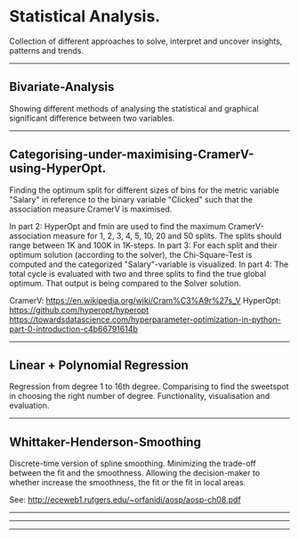 # Statistical Analysis. 

Collection of different approaches to solve, interpret and uncover insights, patterns and trends. 

------------------------------------------------------------------------------------------------------------------------------
## Bivariate-Analysis

Showing different methods of analysing the statistical and graphical significant difference between two variables. 

------------------------------------------------------------------------------------------------------------------------------
## Categorising-under-maximising-CramerV-using-HyperOpt. 

Finding the optimum split for different sizes of bins for the metric variable "Salary" in reference to the binary variable "Clicked" such that the association measure CramerV is maximised.

In part 2:	HyperOpt and fmin are used to find the maximum CramerV-association measure for 1, 2, 3, 4, 5, 10, 20 and 50 splits. The splits should range between 1K and 100K in 1K-steps.
In part 3:	For each split and their optimum solution (according to the solver), the Chi-Square-Test is computed and the categorized "Salary"-variable is visualized.
In part 4:	The total cycle is evaluated with two and three splits to find the true global optimum. That output is being compared to the Solver solution.

CramerV:	https://en.wikipedia.org/wiki/Cram%C3%A9r%27s_V
HyperOpt:	https://github.com/hyperopt/hyperopt
			https://towardsdatascience.com/hyperparameter-optimization-in-python-part-0-introduction-c4b66791614b

------------------------------------------------------------------------------------------------------------------------------

## Linear + Polynomial Regression

Regression from degree 1 to 16th degree.
Comparising to find the sweetspot in choosing the right number of degree.
Functionality, visualisation and evaluation.

------------------------------------------------------------------------------------------------------------------------------

## Whittaker-Henderson-Smoothing

Discrete-time version of spline smoothing. Minimizing the trade-off between the fit and the smoothness. 
Allowing the decision-maker to whether increase the smoothness, the fit or the fit in local areas.

See: http://eceweb1.rutgers.edu/~orfanidi/aosp/aosp-ch08.pdf

------------------------------------------------------------------------------------------------------------------------------

------------------------------------------------------------------------------------------------------------------------------

------------------------------------------------------------------------------------------------------------------------------